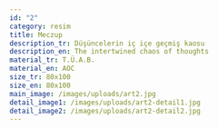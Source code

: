 ```yaml
---
id: "2"
category: resim
title: Meczup
description_tr: Düşüncelerin iç içe geçmiş kaosu
description_en: The intertwined chaos of thoughts
material_tr: T.Ü.A.B.
material_en: AOC
size_tr: 80x100
size_en: 80x100
main_image: /images/uploads/art2.jpg
detail_image1: /images/uploads/art2-detail1.jpg
detail_image2: /images/uploads/art2-detail2.jpg
---
```

